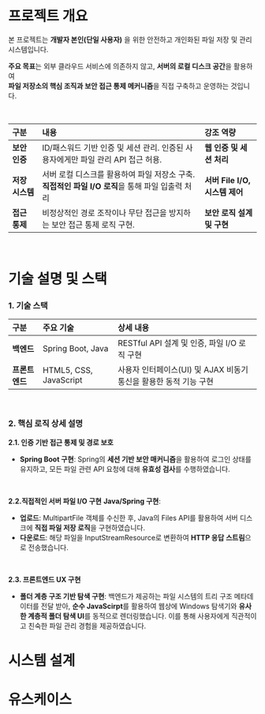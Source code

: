 # 프로젝트 개요
본 프로젝트는 **개발자 본인(단일 사용자)** 을 위한 안전하고 개인화된 파일 저장 및 관리 시스템입니다.
  
**주요 목표**는 외부 클라우드 서비스에 의존하지 않고, **서버의 로컬 디스크 공간**을 활용하여  
**파일 저장소의 핵심 조직과 보안 접근 통제 메커니즘**을 직접 구축하고 운영하는 것입니다.

<br>  

| 구분 | 내용 | 강조 역량 |
| :--- | :--- | :--- |
| **보안 인증** | ID/패스워드 기반 인증 및 세션 관리. 인증된 사용자에게만 파일 관리 API 접근 허용. | **웹 인증 및 세션 처리** |
| **저장 시스템** | 서버 로컬 디스크를 활용하여 파일 저장소 구축. **직접적인 파일 I/O 로직**을 통해 파일 입출력 처리 | **서버 File I/O, 시스템 제어** |
| **접근 통제** | 비정상적인 경로 조작이나 무단 접근을 방지하는 보안 접근 통제 로직 구현. | **보안 로직 설계 및 구현** |

<br>

# 기술 설명 및 스택
### 1. 기술 스택
| 구분 | 주요 기술 | 상세 내용 |
| :--- | :--- | :--- |
| **백엔드** | Spring Boot, Java | RESTful API 설계 및 인증, 파일 I/O 로직 구현 |
| **프론트엔드** | HTML5, CSS, JavaScript | 사용자 인터페이스(UI) 및 AJAX 비동기 통신을 활용한 동적 기능 구현 |
<br>

### 2. 핵심 로직 상세 설명
**2.1. 인증 기반 접근 통제 및 경로 보호**  
- **Spring Boot 구현**: Spring의 **세션 기반 보안 매커니즘**을 활용하여 로그인 상태를 유지하고, 모든 파일
  관련 API 요청에 대해 **유효성 검사**를 수행하였습니다.

<br>

**2.2.직접적인 서버 파일 I/O 구현**
 **Java/Spring 구현**:
  - **업로드**: MultipartFile 객체를 수신한 후, Java의 Files API를 활용하여 서버 디스크에 **직접 파일 저장 로직**을 구현하였습니다.
  - **다운로드**: 해당 파일을 InputStreamResource로 변환하여 **HTTP 응답 스트림**으로 전송했습니다.
 
<br>

**2.3. 프론트엔드 UX 구현**
- **폴더 계층 구조 기반 탐색 구현**: 백엔드가 제공하는 파일 시스템의 트리 구조 메타데이터를 전달 받아, **순수 JavaScirpt**를 활용하여 웹상에 Windows 탐색기와 **유사한 계층적 폴더 탐색 UI**를 동적으로 렌더링했습니다.
  이를 통해 사용자에게 직관적이고 친숙한 파일 관리 경험을 제공하였습니다.

# 시스템 설계

# 유스케이스
